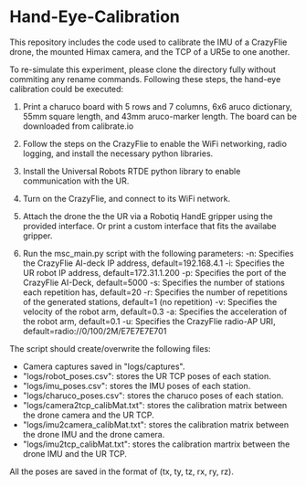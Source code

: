 # Hand-Eye-Calibration
This repository includes the code used to calibrate the IMU of a CrazyFlie drone, the mounted Himax camera, and the TCP of a UR5e to one another.

To re-simulate this experiment, please clone the directory fully without commiting any rename commands.
Following these steps, the hand-eye calibration could be executed:
1) Print a charuco board with 5 rows and 7 columns, 6x6 aruco dictionary, 55mm square length, and 43mm aruco-marker length. 
   The board can be downloaded from calibrate.io
  
2) Follow the steps on the CrazyFlie to enable the WiFi networking, radio logging, and install the necessary python libraries.

3) Install the Universal Robots RTDE python library to enable communication with the UR.

4) Turn on the CrazyFlie, and connect to its WiFi network.

5) Attach the drone the the UR via a Robotiq HandE gripper using the provided interface. Or print a custom interface that fits the availabe gripper.

4) Run the msc_main.py script with the following parameters: 
   -n: Specifies the CrazyFlie AI-deck IP address, default=192.168.4.1
   -i: Specifies the UR robot IP address, default=172.31.1.200
   -p: Specifies the port of the CrazyFlie AI-Deck, default=5000
   -s: Specifies the number of stations each repetition has, default=20
   -r: Specifies the number of repetitions of the generated stations, default=1 (no repetition)
   -v: Specifies the velocity of the robot arm, default=0.3
   -a: Specifies the acceleration of the robot arm, default=0.1
   -u: Specifies the CrazyFlie radio-AP URI, default=radio://0/100/2M/E7E7E7E701

The script should create/overwrite the following files:
- Camera captures saved in "logs/captures".
- "logs/robot_poses.csv": stores the UR TCP poses of each station.
- "logs/imu_poses.csv": stores the IMU poses of each station.
- "logs/charuco_poses.csv": stores the charuco poses of each station.
- "logs/camera2tcp_calibMat.txt": stores the calibration matrix between the drone camera and the UR TCP.
- "logs/imu2camera_calibMat.txt": stores the calibration matrix between the drone IMU and the drone camera.
- "logs/imu2tcp_calibMat.txt": stores the calibration martrix between the drone IMU and the UR TCP.

All the poses are saved in the format of (tx, ty, tz, rx, ry, rz).
